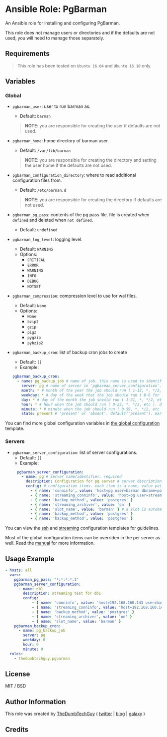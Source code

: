 # Ansible Role: PgBarman

An Ansible role for installing and configuring PgBarman.

This role does not manage users or directories and if the defaults are not used, you will need to manage those separately.

## Requirements

> This role has been tested on `Ubuntu 16.04` and `Ubuntu 16.10` only.

## Variables

### Global

- `pgbarman_user`: user to run barman as.
  - Default: `barman`
  > **NOTE**: you are responsible for creating the user if defaults are not used.

- `pgbarman_home`: home directory of barman user.
  - Default: `/var/lib/barman`
  > **NOTE**: you are responsible for creating the directory and setting the user home if the defaults are not used.

- `pgbarman_configuration_directory`: where to read additional configuration files from.
  - Default: `/etc/barman.d`
  > **NOTE**: you are responsible for creating the directory if defaults are not used.

- `pgbarman_pg_pass`: contents of the pg pass file. file is created when `defined` and deleted when `not defined`.
  - Default: `undefined`

- `pgbarman_log_level`: logging level.
  - Default: `WARNING`
  - Options:
    - `CRITICAL`
    - `ERROR`
    - `WARNING`
    - `INFO`
    - `DEBUG`
    - `NOTSET`

- `pgbarman_compression`: compression level to use for wal files.
  - Default: `None`
  - Options:
    - `None`
    - `bzip2`
    - `gzip`
    - `pigz`
    - `pygzip`
    - `pybzip2`

- `pgbarman_backup_cron`: list of backup cron jobs to create
  - Default: `[]`
  - Example:
  ```yaml
  pgbarman_backup_cron:
    - name: pg_backup_job # name of job. this name is used to identify the job so do not change it.
      server: pg # name of server in 'pgbarman_server_configuration'. 'all' can be used for sequential backup of all servers.
      month: * # month of the year the job should run ( 1-12, *, */2, etc ). default(omit)
      weekday: * # day of the week that the job should run ( 0-6 for Sunday-Saturday, *, etc ). default(omit)
      day: * # day of the month the job should run ( 1-31, *, */2, etc ). default(omit)
      hour: * # hour when the job should run ( 0-23, *, */2, etc ). default(omit)
      minute: * # minute when the job should run ( 0-59, *, */2, etc ). default(omit)
      state: present # 'present' or 'absent'. default('present'). mark as absent if you wish to remove the job.
  ```


You can find more global configuration variables in [the global configuration](templates/barman.global.conf.j2) template.

### Servers

- `pgbarman_server_configuration`: list of server configurations.
  - Default: `[]`
  - Example:
  ```yaml
    pgbarman_server_configuration:
      - name: pg # server name/identifier. required
        description: Configuration for pg server # server description. default(name)
        config: # configuration items. each item is a name, value pair. required
          - { name: 'conninfo', value: 'host=pg user=barman dbname=postgres' }
          - { name: 'streaming_conninfo', value: 'host=pg user=streaming_barman' }
          - { name: 'backup_method', value: 'postgres' }
          - { name: 'streaming_archiver', value: 'on' }
          - { name: 'slot_name', value: 'barman' } # a slot is automatically created when this value item is defined
          - { name: 'backup_method', value: 'postgres' }
          - { name: 'backup_method', value: 'postgres' }
  ```

You can view the [ssh](files/ssh-server-template.conf) and [streaming](files/streaming-server-template.conf) configuration templates for guidelines.

Most of the global configuration items can be overriden in the per server as well. Read the [manual](http://docs.pgbarman.org/) for more information.

## Usage Example

```yaml
- hosts: all
  vars:
    pgbarman_pg_pass: "*:*:*:*:1"
    pgbarman_server_configuration:
      - name: db1
        description: streaming test for db1
        config:
            - { name: 'conninfo', value: 'host=192.168.160.143 user=barman dbname=postgres' }
            - { name: 'streaming_conninfo', value: 'host=192.168.160.143 user=streaming_barman' }
            - { name: 'backup_method', value: 'postgres' }
            - { name: 'streaming_archiver', value: 'on' }
            - { name: 'slot_name', value: 'barman' }
    pgbarman_backup_cron:
      - name: pg_backup_job
        server: pg
        weekday: 6
        hour: 0
        minute: 0
  roles:
    - thedumbtechguy.pgbarman
```


## License

MIT / BSD

## Author Information

This role was created by [TheDumbTechGuy](https://github.com/thedumbtechguy) ( [twitter](https://twitter.com/frostymarvelous) | [blog](https://thedumbtechguy.blogspot.com) | [galaxy](https://galaxy.ansible.com/thedumbtechguy/) )

## Credits

